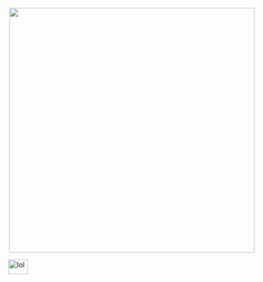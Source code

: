 <p align="center">
  <img src="https://safebooru.org//images/2943/350a96e7f7d9591bd9b884c650ee137dfda5eafb.gif?3065544" alt"ysnp"  width="500" height="500">
</p>
<p align="left">
<a href="https://www.youtube.com/c/lol" target="blank"><img align="center" src="https://raw.githubusercontent.com/rahuldkjain/github-profile-readme-generator/master/src/images/icons/Social/youtube.svg" alt="lol" height="30" width="40" /></a>
</p>
